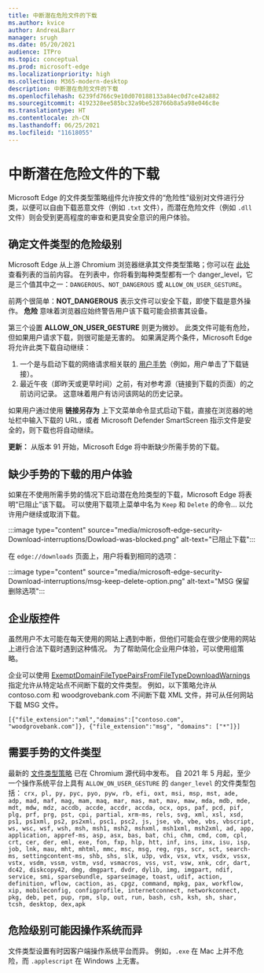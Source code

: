 ```yaml
---
title: 中断潜在危险文件的下载
ms.author: kvice
author: AndreaLBarr
manager: srugh
ms.date: 05/20/2021
audience: ITPro
ms.topic: conceptual
ms.prod: microsoft-edge
ms.localizationpriority: high
ms.collection: M365-modern-desktop
description: 中断潜在危险文件的下载
ms.openlocfilehash: 6239fd766c9e10d070188133a84ec0d7ce42a882
ms.sourcegitcommit: 4192328ee585bc32a9be528766b8a5a98e046c8e
ms.translationtype: HT
ms.contentlocale: zh-CN
ms.lasthandoff: 06/25/2021
ms.locfileid: "11618055"
---
```

# <a name="interrupting-downloads-of-potentially-dangerous-files"></a>中断潜在危险文件的下载

Microsoft Edge 的文件类型策略组件允许按文件的“危险性”级别对文件进行分类，以便可以自由下载恶意文件（例如 `.txt` 文件），而潜在危险文件（例如 `.dll` 文件）则会受到更高程度的审查和更具安全意识的用户体验。

## <a name="determining-the-danger-level-of-a-file-type"></a>确定文件类型的危险级别

Microsoft Edge 从上游 Chromium 浏览器继承其文件类型策略；你可以在 [此处](https://source.chromium.org/chromium/chromium/src/+/main:components/safe_browsing/core/resources/download_file_types.asciipb) 查看列表的当前内容。 在列表中，你将看到每种类型都有一个 danger_level，它是三个值其中之一：`DANGEROUS`、`NOT_DANGEROUS` 或 `ALLOW_ON_USER_GESTURE`。

前两个很简单：**NOT_DANGEROUS** 表示文件可以安全下载，即使下载是意外操作。 **危险** 意味着浏览器应始终警告用户该下载可能会损害其设备。

第三个设置 **ALLOW_ON_USER_GESTURE** 则更为微妙。 此类文件可能有危险，但如果用户请求下载，则很可能是无害的。 如果满足两个条件，Microsoft Edge 将允许此类下载自动继续：

1. 一个是与启动下载的网络请求相关联的 [用户手势](https://textslashplain.com/2020/05/18/browser-basics-user-gestures/)（例如，用户单击了下载链接）。
2. 最近午夜（即昨天或更早时间）之前，有对参考源（链接到下载的页面）的之前访问记录。 这意味着用户有访问该网站的历史记录。

如果用户通过使用 **链接另存为** 上下文菜单命令显式启动下载，直接在浏览器的地址栏中输入下载的 URL，或者 Microsoft Defender SmartScreen 指示文件是安全的，则下载也将自动继续。

**更新：** 从版本 91 开始，Microsoft Edge 将中断缺少所需手势的下载。

## <a name="user-experience-for-downloads-lacking-gestures"></a>缺少手势的下载的用户体验

如果在不使用所需手势的情况下启动潜在危险类型的下载，Microsoft Edge 将表明“已阻止”该下载。 可以使用下载项上菜单中名为 `Keep` 和 `Delete` 的命令... 以允许用户继续或取消下载。

:::image type="content" source="media/microsoft-edge-security-Download-interruptions/Dowload-was-blocked.png" alt-text="已阻止下载":::

在 `edge://downloads` 页面上，用户将看到相同的选项：

:::image type="content" source="media/microsoft-edge-security-Download-interruptions/msg-keep-delete-option.png" alt-text="MSG 保留删除选项":::

## <a name="enterprise-controls"></a>企业版控件

虽然用户不太可能在每天使用的网站上遇到中断，但他们可能会在很少使用的网站上进行合法下载时遇到这种情况。 为了帮助简化企业用户体验，可以使用组策略。

企业可以使用 [ExemptDomainFileTypePairsFromFileTypeDownloadWarnings](/deployedge/microsoft-edge-policies#exemptdomainfiletypepairsfromfiletypedownloadwarnings) 指定允许从特定站点不间断下载的文件类型。 例如，以下策略允许从 contoso.com 和 woodgrovebank.com 不间断下载 XML 文件，并可从任何网站下载 MSG 文件。

`[{"file_extension":"xml","domains":["contoso.com", "woodgrovebank.com"]},
{"file_extension":"msg", "domains": ["*"]}]`

## <a name="file-types-requiring-a-gesture"></a>需要手势的文件类型

最新的 [文件类型策略](https://source.chromium.org/chromium/chromium/src/+/main:components/safe_browsing/core/resources/download_file_types.asciipb) 已在 Chromium 源代码中发布。 自 2021 年 5 月起，至少一个操作系统平台上具有 `ALLOW_ON_USER_GESTURE` 的 `danger_level` 的文件类型包括：
`crx, pl, py, pyc, pyo, pyw, rb, efi, oxt, msi, msp, mst, ade, adp, mad, maf, mag, mam, maq, mar, mas, mat, mav, maw, mda, mdb, mde, mdt, mdw, mdz, accdb, accde, accdr, accda, ocx, ops, paf, pcd, pif, plg, prf, prg, pst, cpi, partial, xrm-ms, rels, svg, xml, xsl, xsd, ps1, ps1xml, ps2, ps2xml, psc1, psc2, js, jse, vb, vbe, vbs, vbscript, ws, wsc, wsf, wsh, msh, msh1, msh2, mshxml, msh1xml, msh2xml, ad, app, application, appref-ms, asp, asx, bas, bat, chi, chm, cmd, com, cpl, crt, cer, der, eml, exe, fon, fxp, hlp, htt, inf, ins, inx, isu, isp, job, lnk, mau, mht, mhtml, mmc, msc, msg, reg, rgs, scr, sct, search-ms, settingcontent-ms, shb, shs, slk, u3p, vdx, vsx, vtx, vsdx, vssx, vstx, vsdm, vssm, vstm, vsd, vsmacros, vss, vst, vsw, xnk, cdr, dart, dc42, diskcopy42, dmg, dmgpart, dvdr, dylib, img, imgpart, ndif, service, smi, sparsebundle, sparseimage, toast, udif, action, definition, wflow, caction, as, cpgz, command, mpkg, pax, workflow, xip, mobileconfig, configprofile, internetconnect, networkconnect, pkg, deb, pet, pup, rpm, slp, out, run, bash, csh, ksh, sh, shar, tcsh, desktop, dex,apk`

## <a name="danger-level-may-vary-by-operating-system"></a>危险级别可能因操作系统而异

文件类型设置有时因客户端操作系统平台而异。 例如，`.exe` 在 Mac 上并不危险，而 `.applescript` 在 Windows 上无害。
